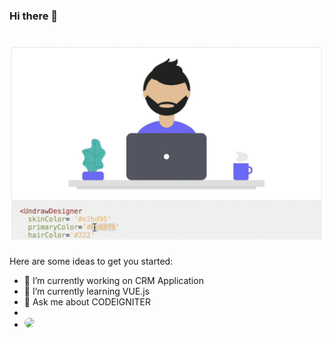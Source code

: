### Hi there 👋
# [![erdodo_header](https://raw.githubusercontent.com/erdodo/erdodo/main/react-svg-component-library-1.gif)](https://google.com)
Here are some ideas to get you started:

- 🔭 I’m currently working on CRM Application
- 🌱 I’m currently learning VUE.js
- 💬 Ask me about CODEIGNITER
- <a href='https://twitter.com/erdoydoy'>
- <img height="30" style="border-radius:50%" src="https://github.com/WaylonWalker/WaylonWalker/blob/main/icon/twitter.png?raw=true">
  </a>

